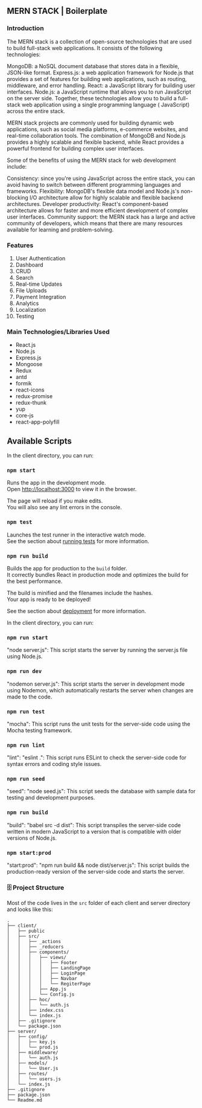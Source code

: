 ## MERN STACK | Boilerplate

### Introduction

The MERN stack is a collection of open-source technologies that are used to build full-stack web applications. It
consists of the following technologies:

MongoDB: a NoSQL document database that stores data in a flexible, JSON-like format.
Express.js: a web application framework for Node.js that provides a set of features for building web applications, such
as routing, middleware, and error handling.
React: a JavaScript library for building user interfaces.
Node.js: a JavaScript runtime that allows you to run JavaScript on the server side.
Together, these technologies allow you to build a full-stack web application using a single programming language (
JavaScript) across the entire stack.

MERN stack projects are commonly used for building dynamic web applications, such as social media platforms, e-commerce
websites, and real-time collaboration tools. The combination of MongoDB and Node.js provides a highly scalable and
flexible backend, while React provides a powerful frontend for building complex user interfaces.

Some of the benefits of using the MERN stack for web development include:

Consistency: since you're using JavaScript across the entire stack, you can avoid having to switch between different
programming languages and frameworks.
Flexibility: MongoDB's flexible data model and Node.js's non-blocking I/O architecture allow for highly scalable and
flexible backend architectures.
Developer productivity: React's component-based architecture allows for faster and more efficient development of complex
user interfaces.
Community support: the MERN stack has a large and active community of developers, which means that there are many
resources available for learning and problem-solving.

### Features

<ol>
<li>User Authentication</li>
<li>Dashboard</li>
<li>CRUD </li>
<li>Search</li>
<li>Real-time Updates</li>
<li>File Uploads</li>
<li>Payment Integration</li>
<li>Analytics</li>
<li>Localization</li>
<li>Testing</li>
</ol>

### Main Technologies/Libraries Used

<ul>
<li>React.js</li>
<li>Node.js</li>
<li>Express.js</li>
<li>Mongoose</li>
<li>Redux</li>
<li>antd</li>
<li>formik</li>
<li>react-icons</li>
<li>redux-promise</li>
<li>redux-thunk</li>
<li>yup</li>
<li>core-js</li>
<li>react-app-polyfill</li>
</ul>

## Available Scripts

In the client directory, you can run:

### `npm start`

Runs the app in the development mode.<br />
Open [http://localhost:3000](http://localhost:3000) to view it in the browser.

The page will reload if you make edits.<br />
You will also see any lint errors in the console.

### `npm test`

Launches the test runner in the interactive watch mode.<br />
See the section about [running tests](https://facebook.github.io/create-react-app/docs/running-tests) for more
information.

### `npm run build`

Builds the app for production to the `build` folder.<br />
It correctly bundles React in production mode and optimizes the build for the best performance.

The build is minified and the filenames include the hashes.<br />
Your app is ready to be deployed!

See the section about [deployment](https://facebook.github.io/create-react-app/docs/deployment) for more information.

In the client directory, you can run:

### `npm run start`

"node server.js": This script starts the server by running the server.js file using Node.js.

### `npm run dev`

"nodemon server.js": This script starts the server in development mode using Nodemon, which automatically restarts the
server when changes are made to the code.

### `npm run test`

"mocha": This script runs the unit tests for the server-side code using the Mocha testing framework.

### `npm run lint`

"lint": "eslint .": This script runs ESLint to check the server-side code for syntax errors and coding style issues.

### `npm run seed`

"seed": "node seed.js": This script seeds the database with sample data for testing and development purposes.

### `npm run build`

"build": "babel src -d dist": This script transpiles the server-side code written in modern JavaScript to a version that
is compatible with older versions of Node.js.

### `npm start:prod`

"start:prod": "npm run build && node dist/server.js": This script builds the production-ready version of the server-side
code and starts the server.

### 🗄️ Project Structure
Most of the code lives in the `src` folder of each client and server directory and looks like this:

````
.
├── client/
│   ├── public
│   ├── src/
│   │   ├── _actions
│   │   ├── _reducers
│   │   ├── components/
│   │   │   ├── views/
│   │   │   │   ├── Footer
│   │   │   │   ├── LandingPage
│   │   │   │   ├── LoginPage  
│   │   │   │   ├── Navbar
│   │   │   │   └── RegiterPage
│   │   │   ├── App.js
│   │   │   └── Config.js
│   │   ├── hoc/
│   │   │   └── auth.js
│   │   ├── index.css
│   │   └── index.js
│   ├── .gitignore
│   └── package.json
├── server/
│   ├── config/
│   │   ├── key.js
│   │   └── prod.js
│   ├── middleware/
│   │   └── auth.js
│   ├── models/
│   │   └── User.js
│   ├── routes/
│   │   └── users.js
│   └── index.js
├── .gitignore
├── package.json
└── Readme.md
````